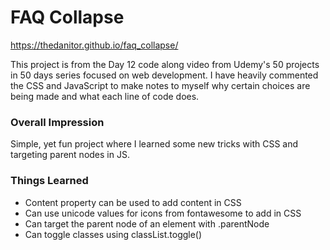 # FAQ Collapse

https://thedanitor.github.io/faq_collapse/

This project is from the Day 12 code along video from Udemy's 50 projects in 50 days series focused on web development. I have heavily commented the CSS and JavaScript to make notes to myself why certain choices are being made and what each line of code does.

### Overall Impression

Simple, yet fun project where I learned some new tricks with CSS and targeting parent nodes in JS.

### Things Learned

* Content property can be used to add content in CSS
* Can use unicode values for icons from fontawesome to add in CSS
* Can target the parent node of an element with .parentNode
* Can toggle classes using classList.toggle()